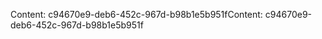 <span data-ttu-id="7f886-101">Content: c94670e9-deb6-452c-967d-b98b1e5b951f</span><span class="sxs-lookup"><span data-stu-id="7f886-101">Content: c94670e9-deb6-452c-967d-b98b1e5b951f</span></span>